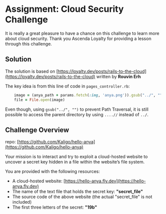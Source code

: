 
# Assignment: Cloud Security Challenge

It is really a great pleasure to have a chance on this challenge to learn more about cloud security.
Thank you Ascenda Loyalty for providing a lesson through this challenge.

## Solution

The solution is based on [https://loyalty.dev/posts/rails-to-the-cloud](https://loyalty.dev/posts/rails-to-the-cloud) written by **Rouvin Erh**

The key idea is from this line of code in `pages_controller.rb`:

```ruby
    image = (anya_path + params.fetch(:img, 'anya.png')).gsub("../", "")
    file = File.open(image)
```

Even though, using `gsub("../", "")` to prevent Path Traversal, it is still possible to access the parent directory by using `....//` instead of `../`.


## Challenge Overview

repo: [https://github.com/Kaligo/hello-anya](https://github.com/Kaligo/hello-anya)

Your mission is to interact and try to exploit a cloud-hosted website to uncover a secret key hidden in a file within the website’s file system.

You are provided with the following resources:

- A cloud-hosted website: [https://hello-anya.fly.dev](https://hello-anya.fly.dev)
- The name of the text file that holds the secret key: **"secret_file"**
- The source code of the above website (the actual "secret_file" is not included)
- The first three letters of the secret: **"19b"**

